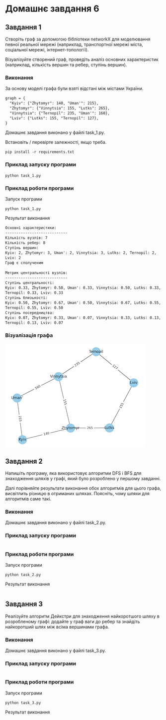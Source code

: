 # Домашнє завдання 6

## Завдання 1

Створіть граф за допомогою бібліотеки networkX для моделювання певної реальної мережі (наприклад, транспортної мережі міста, соціальної мережі, інтернет-топології).

Візуалізуйте створений граф, проведіть аналіз основних характеристик (наприклад, кількість вершин та ребер, ступінь вершин).

### Виконання

За основу моделі графа були взяті відстані між містами України.

```
graph = {
  "Kyiv": {"Zhytomyr": 140, "Uman'": 215},
  "Zhytomyr": {"Vinnytsia": 155, "Lutks": 265},
  "Vinnytsia": {"Ternopil": 235, "Uman'": 160},
  "Lviv": {"Lutks": 155, "Ternopil": 127},
}
```

Домашнє завдання виконано у файлі task_1.py.

Встановіть / перевірте залежності, якщо треба.

```
pip install -r requirements.txt
```

### Приклад запуску програми

```
python task_1.py
```

### Приклад роботи програми

Запуск програми

```
python task_1.py
```

Результат виконання

```
Основні характеристики:
----------------------------
Кількість вузлів: 7
Кількість ребер: 8
Ступінь вершин:
Kyiv: 2, Zhytomyr: 3, Uman': 2, Vinnytsia: 3, Lutks: 2, Ternopil: 2, Lviv: 2
Граф є сполученим

Метрик центральності вузлів:
----------------------------
Ступінь центральності:
Kyiv: 0.33, Zhytomyr: 0.50, Uman': 0.33, Vinnytsia: 0.50, Lutks: 0.33, Ternopil: 0.33, Lviv: 0.33
Ступінь близькості:
Kyiv: 0.50, Zhytomyr: 0.67, Uman': 0.50, Vinnytsia: 0.67, Lutks: 0.55, Ternopil: 0.55, Lviv: 0.50
Ступінь посередництва:
Kyiv: 0.07, Zhytomyr: 0.33, Uman': 0.07, Vinnytsia: 0.33, Lutks: 0.13, Ternopil: 0.13, Lviv: 0.07
```

### Візуалізація графа

![Граф](./assets/graph.png)

## Завдання 2

Напишіть програму, яка використовує алгоритми DFS і BFS для знаходження шляхів у графі, який було розроблено у першому завданні.

Далі порівняйте результати виконання обох алгоритмів для цього графа, висвітлить різницю в отриманих шляхах. Поясніть, чому шляхи для алгоритмів саме такі.

### Виконання

Домашнє завдання виконано у файлі task_2.py.

### Приклад запуску програми

```

```

### Приклад роботи програми

Запуск програми

```
python task_2.py
```

Результат виконання

```

```

## Завдання 3

Реалізуйте алгоритм Дейкстри для знаходження найкоротшого шляху в розробленому графі: додайте у граф ваги до ребер та знайдіть найкоротший шлях між всіма вершинами графа.

### Виконання

Домашнє завдання виконано у файлі task_3.py.

### Приклад запуску програми

```

```

### Приклад роботи програми

Запуск програми

```
python task_3.py
```

Результат виконання

```

```
